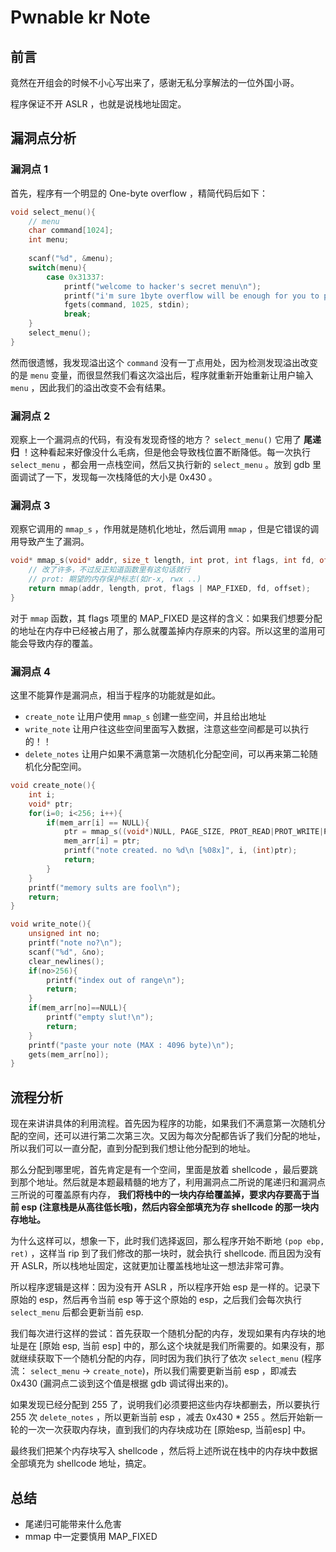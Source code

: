 # Pwnable kr Note

## 前言
竟然在开组会的时候不小心写出来了，感谢无私分享解法的一位外国小哥。

程序保证不开 ASLR ，也就是说栈地址固定。

## 漏洞点分析

### 漏洞点 1
首先，程序有一个明显的 One-byte overflow ，精简代码后如下：
```cpp
void select_menu(){
	// menu
	char command[1024];
	int menu;
	
	scanf("%d", &menu);
	switch(menu){
        case 0x31337: 
            printf("welcome to hacker's secret menu\n"); 
            printf("i'm sure 1byte overflow will be enough for you to pwn this\n"); 
            fgets(command, 1025, stdin); 
            break;
	}
	select_menu();
}
```
然而很遗憾，我发现溢出这个 `command` 没有一丁点用处，因为检测发现溢出改变的是 `menu` 变量，而很显然我们看这次溢出后，程序就重新开始重新让用户输入 `menu` ，因此我们的溢出改变不会有结果。

### 漏洞点 2
观察上一个漏洞点的代码，有没有发现奇怪的地方？ `select_menu()` 它用了 **尾递归** ！这种看起来好像没什么毛病，但是他会导致栈位置不断降低。每一次执行 `select_menu` ，都会用一点栈空间，然后又执行新的 `select_menu` 。放到 gdb 里面调试了一下，发现每一次栈降低的大小是 0x430 。

### 漏洞点 3

观察它调用的 `mmap_s` ，作用就是随机化地址，然后调用 `mmap` ，但是它错误的调用导致产生了漏洞。
```cpp
void* mmap_s(void* addr, size_t length, int prot, int flags, int fd, off_t offset){
    // 改了许多，不过反正知道函数里有这句话就行
	// prot: 期望的内存保护标志(如r-x, rwx ..)
    return mmap(addr, length, prot, flags | MAP_FIXED, fd, offset);
}
```
对于 `mmap` 函数，其 flags 项里的 MAP_FIXED 是这样的含义：如果我们想要分配的地址在内存中已经被占用了，那么就覆盖掉内存原来的内容。所以这里的滥用可能会导致内存的覆盖。

### 漏洞点 4
这里不能算作是漏洞点，相当于程序的功能就是如此。 
- `create_note` 让用户使用 `mmap_s` 创建一些空间，并且给出地址
- `write_note` 让用户往这些空间里面写入数据，注意这些空间都是可以执行的！！
- `delete_notes` 让用户如果不满意第一次随机化分配空间，可以再来第二轮随机化分配空间。
```cpp
void create_note(){
	int i;
	void* ptr;
	for(i=0; i<256; i++){
		if(mem_arr[i] == NULL){
			ptr = mmap_s((void*)NULL, PAGE_SIZE, PROT_READ|PROT_WRITE|PROT_EXEC, MAP_PRIVATE|MAP_ANONYMOUS, -1, 0);
			mem_arr[i] = ptr;
			printf("note created. no %d\n [%08x]", i, (int)ptr);	
			return;
		}
	}
	printf("memory sults are fool\n");
	return;
}

void write_note(){
	unsigned int no;	
	printf("note no?\n");
	scanf("%d", &no);	
	clear_newlines();	
	if(no>256){
		printf("index out of range\n");
		return;
	}
	if(mem_arr[no]==NULL){
		printf("empty slut!\n");
		return;
	}
	printf("paste your note (MAX : 4096 byte)\n");
	gets(mem_arr[no]);	
}
```

## 流程分析
现在来讲讲具体的利用流程。首先因为程序的功能，如果我们不满意第一次随机分配的空间，还可以进行第二次第三次。又因为每次分配都告诉了我们分配的地址，所以我们可以一直分配，直到分配到我们想让他分配到的地址。

那么分配到哪里呢，首先肯定是有一个空间，里面是放着 shellcode ，最后要跳到那个地址。然后就是本题最精髓的地方了，利用漏洞点二所说的尾递归和漏洞点三所说的可覆盖原有内存，
**我们将栈中的一块内存给覆盖掉，要求内存要高于当前 esp (注意栈是从高往低长哦)，然后内容全部填充为存 shellcode 的那一块内存地址。**

为什么这样可以，想象一下，此时我们选择返回，那么程序开始不断地 `(pop ebp, ret)` ，这样当 rip 到了我们修改的那一块时，就会执行 shellcode. 而且因为没有开 ASLR，所以栈地址固定，这就更加让覆盖栈地址这一想法非常可靠。

所以程序逻辑是这样：因为没有开 ASLR ，所以程序开始 esp 是一样的。记录下原始的 esp，然后再令当前 esp 等于这个原始的 esp，之后我们会每次执行 `select_menu` 后都会更新当前 esp.

我们每次进行这样的尝试：首先获取一个随机分配的内存，发现如果有内存块的地址是在 [原始 esp, 当前 esp] 中的，那么这个块就是我们所需要的。如果没有，那就继续获取下一个随机分配的内存，同时因为我们执行了依次 `select_menu` (程序流： `select_menu` -> `create_note`)，所以我们需要更新当前 esp ，即减去 0x430 (漏洞点二谈到这个值是根据 gdb 调试得出来的)。

如果发现已经分配到 255 了，说明我们必须要把这些内存块都删去，所以要执行 255 次 `delete_notes` ，所以更新当前 esp ，减去 0x430 * 255 。然后开始新一轮的一次一次获取内存块，直到我们的内存块成功在 [原始esp, 当前esp] 中。

最终我们把某个内存块写入 shellcode ，然后将上述所说在栈中的内存块中数据全部填充为 shellcode 地址，搞定。

## 总结
- 尾递归可能带来什么危害
- mmap 中一定要慎用 MAP_FIXED

